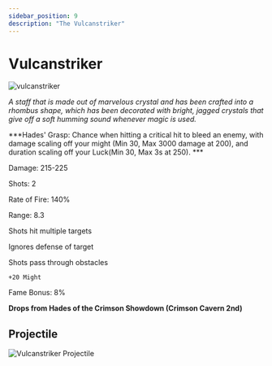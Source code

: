 ```yaml
---
sidebar_position: 9
description: "The Vulcanstriker"
---
```


# Vulcanstriker

![vulcanstriker](https://vwiki.valorserver.com/api/item/picture/vulcanstriker)

<i>A staff that is made out of marvelous crystal and has been crafted into a rhombus shape, which has been decorated with bright, jagged crystals that give off a soft humming sound whenever magic is used.</i>

***Hades' Grasp: Chance when hitting a critical hit to bleed an enemy, with damage scaling off your might (Min 30, Max 3000 damage at 200), and duration scaling off your Luck(Min 30, Max 3s at 250). ***

Damage: 215-225

Shots: 2

Rate of Fire: 140%

Range: 8.3

Shots hit multiple targets

Ignores defense of target

Shots pass through obstacles

    +20 Might

Fame Bonus: 8%

**Drops from Hades of the Crimson Showdown (Crimson Cavern 2nd)**

## Projectile

![Vulcanstriker Projectile](https://cdn.discordapp.com/attachments/953134990428868629/953303799274020944/vulcanstriker.gif)
